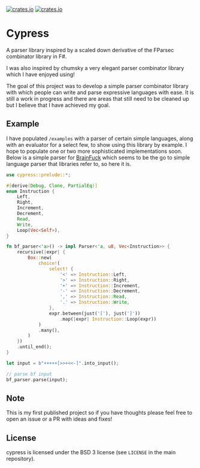 [![crates.io](https://img.shields.io/crates/v/cypress.svg)](https://crates.io/crates/cypress)
[![crates.io](https://docs.rs/cypress/badge.svg)](https://docs.rs/cypress)

# Cypress

A parser library inspired by a scaled down derivative of the FParsec combinator library in F#.

I was also inspired by chumsky a very elegant parser combinator library which I have enjoyed using!

The goal of this project was to develop a simple parser combinator library with which people can write and parse expressive languages with ease. It is still a work in progress and there are areas that still need to be cleaned up but I believe that I have achieved my goal.

## Example

I have populated `/examples` with a parser of certain simple languages, along with an evaluator for a select few, to show using this library by example. I hope to populate one or two more sophisticated implementations soon. Below is a simple parser for [BrainFuck](https://gist.github.com/roachhd/dce54bec8ba55fb17d3a) which seems to be the go to simple language parser that libraries refer to, so here it is.

```rust
use cypress::prelude::*;

#[derive(Debug, Clone, PartialEq)]
enum Instruction {
    Left,
    Right,
    Increment,
    Decrement,
    Read,
    Write,
    Loop(Vec<Self>),
}

fn bf_parser<'a>() -> impl Parser<'a, u8, Vec<Instruction>> {
    recursive(|expr| {
        Box::new(
            choice!(
                select! {
                    '<' => Instruction::Left,
                    '>' => Instruction::Right,
                    '+' => Instruction::Increment,
                    '-' => Instruction::Decrement,
                    ',' => Instruction::Read,
                    '.' => Instruction::Write,
                },
                expr.between(just('['), just(']'))
                    .map(|expr| Instruction::Loop(expr))
            )
            .many(),
        )
    })
    .until_end();
}

let input = b"+++++[>>+<<-]".into_input();

// parse bf input
bf_parser.parse(input);
```

## Note

This is my first published project so if you have thoughts please feel free to open an issue or a PR with ideas and fixes!

## License

cypress is licensed under the BSD 3 license (see `LICENSE` in the main repository).
